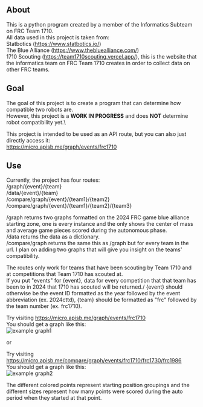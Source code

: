 ## About
This is a python program created by a member of the Informatics Subteam on FRC Team 1710. \
All data used in this project is taken from:\
Statbotics (https://www.statbotics.io/) \
The Blue Alliance (https://www.thebluealliance.com/) \
1710 Scouting (https://team1710scouting.vercel.app/), this is the website that the informatics team on FRC Team 1710 creates in order to collect data on other FRC teams.

## Goal
The goal of this project is to create a program that can determine how compatible two robots are.\
However, this project is a **WORK IN PROGRESS** and does **NOT** determine robot compatibility yet.\

This project is intended to be used as an API route, but you can also just directly access it:\
https://micro.apisb.me/graph/events/frc1710

## Use
Currently, the project has four routes:\
/graph/{event}/{team} \
/data/{event}/{team} \
/compare/graph/{event}/{team1}/{team2} \
/compare/graph/{event}/{team1}/{team2}/{team3}

/graph returns two graphs formatted on the 2024 FRC game blue alliance starting zone, one is every instance and the only shows the center of mass and average game pieces scored during the autonomous phase.\
/data returns the data as a dictionary. \
/compare/graph returns the same this as /graph but for every team in the url. I plan on adding two graphs that will give you insight on the teams' compatibility.

The routes only work for teams that have been scouting by Team 1710 and at competitions that Team 1710 has scouted at.\
If you put "events" for {event}, data for every competition that that team has been to in 2024 that 1710 has scouted will be returned./
{event} should otherwise be the event ID formatted as the year followed by the event abbreviation (ex. 2024cttd), {team} should be formatted as "frc" followed by the team number (ex. frc1710).

Try visiting https://micro.apisb.me/graph/events/frc1710 \
You should get a graph like this:\
![example graph1](https://micro.apisb.me/graph/events/frc1710)

or

Try visiting https://micro.apisb.me/compare/graph/events/frc1710/frc1730/frc1986 \
You should get a graph like this:\
![example graph2](https://micro.apisb.me/compare/graph/events/frc1710/frc1730/frc1986)

The different colored points represent starting position groupings and the different sizes represent how many points were scored during the auto period when they started at that point.